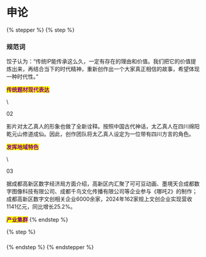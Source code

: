 # 申论



{% stepper %}
{% step %}
### 规范词

饺子认为：“传统IP能传承这么久，一定有存在的理由和价值。我们把它的价值提炼出来，再结合当下的时代精神，重新创作出一个大家真正相信的故事，希望体现一种时代性。”

<mark style="color:purple;">**传统题材现代表达**</mark>

\


02

影片对太乙真人的形象也做了全新诠释。按照中国古代神话，太乙真人在四川绵阳乾元山修道成仙。因此，创作团队将太乙真人设定为一位带有四川方言的角色。

<mark style="color:purple;">**发挥地域特色**</mark>

\


03

据成都高新区数字经济局方面介绍，高新区内汇聚了可可豆动画、墨境天合成都数字图像科技有限公司、成都千鸟文化传播有限公司等企业参与《哪吒2》的制作；成都高新区数字文创相关企业6000余家，2024年162家规上文创企业实现营收1141亿元，同比增长25.2%。

<mark style="color:purple;">**产业集群**</mark>
{% endstep %}

{% step %}
###


{% endstep %}
{% endstepper %}
